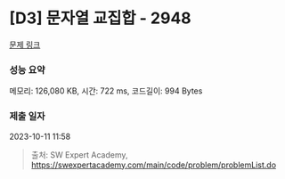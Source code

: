 # [D3] 문자열 교집합 - 2948 

[문제 링크](https://swexpertacademy.com/main/code/problem/problemDetail.do?contestProbId=AV-Un3G64SUDFAXr) 

### 성능 요약

메모리: 126,080 KB, 시간: 722 ms, 코드길이: 994 Bytes

### 제출 일자

2023-10-11 11:58



> 출처: SW Expert Academy, https://swexpertacademy.com/main/code/problem/problemList.do